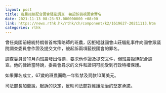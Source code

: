 ```yaml
---
layout: post
title: 班農拒絕配合國會騷亂調查　被起訴藐視國會罪名
date: 2021-11-13 08:23:53.000000000 +08:00
link: https://news.rthk.hk/rthk/ch/component/k2/1619627-20211113.htm
categories: rthk
---
```


曾任美國前總統特朗普首席策略師的班農，因拒絕就國會山莊騷亂事件向國會眾議院調查委員會作證及提交文件，被起訴兩項藐視國會的罪名。

調查委員會10月向班農發出傳票，要求他作證及提交文件，但班農拒絕配合調查。他的律師當時說，委員會尋求的文件和證詞可能受到行政特權保護。

如果罪名成立，67歲的班農面臨一年監禁及罰款10萬美元。

司法部長加蘭說，起訴的決定，反映司法部對維護法治的堅定承諾。
